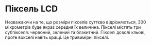 # Піксель LCD

Незважаючи на те, що розміри пікселів суттєво відрізняються, 300 мікрометрів
буде якраз середня їх величина. Пікселі містять три субпікселя: червоний,
зелений та блакитний. Пікселі доволі кльові, проте вокселі навіть кращі. Це
тривимірні пікселі.
